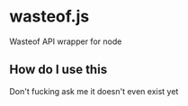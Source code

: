 # wasteof.js
Wasteof API wrapper for node

## How do I use this
Don't fucking ask me it doesn't even exist yet
